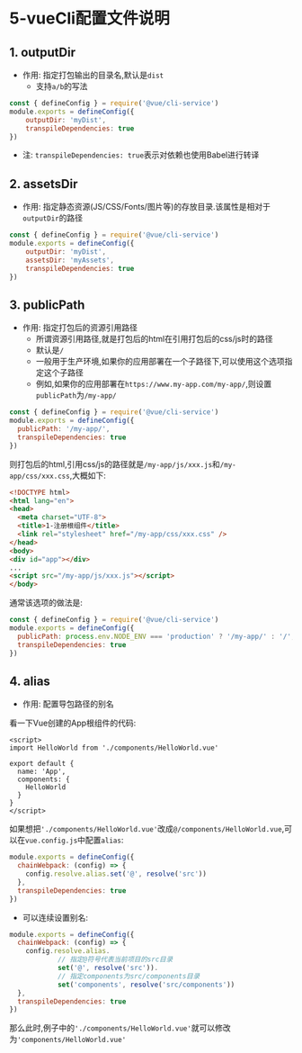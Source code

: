 # 5-vueCli配置文件说明

## 1. outputDir

- 作用: 指定打包输出的目录名,默认是`dist`
  - 支持`a/b`的写法

```javascript
const { defineConfig } = require('@vue/cli-service')
module.exports = defineConfig({
    outputDir: 'myDist',
    transpileDependencies: true
})
```

- 注: `transpileDependencies: true`表示对依赖也使用Babel进行转译

## 2. assetsDir

- 作用: 指定静态资源(JS/CSS/Fonts/图片等)的存放目录.该属性是相对于`outputDir`的路径

```javascript
const { defineConfig } = require('@vue/cli-service')
module.exports = defineConfig({
    outputDir: 'myDist',
    assetsDir: 'myAssets',
    transpileDependencies: true
})
```

## 3. publicPath

- 作用: 指定打包后的资源引用路径
  - 所谓资源引用路径,就是打包后的html在引用打包后的css/js时的路径
  - 默认是`/`
  - 一般用于生产环境,如果你的应用部署在一个子路径下,可以使用这个选项指定这个子路径
  - 例如,如果你的应用部署在`https://www.my-app.com/my-app/`,则设置`publicPath`为`/my-app/`

```javascript
const { defineConfig } = require('@vue/cli-service')
module.exports = defineConfig({
  publicPath: '/my-app/',
  transpileDependencies: true
})
```

则打包后的html,引用css/js的路径就是`/my-app/js/xxx.js`和`/my-app/css/xxx.css`,大概如下:

```html
<!DOCTYPE html>
<html lang="en">
<head>
  <meta charset="UTF-8">
  <title>1-注册根组件</title>
  <link rel="stylesheet" href="/my-app/css/xxx.css" />
</head>
<body>
<div id="app"></div>
...
<script src="/my-app/js/xxx.js"></script>
</body>
```

通常该选项的做法是:

```javascript
const { defineConfig } = require('@vue/cli-service')
module.exports = defineConfig({
  publicPath: process.env.NODE_ENV === 'production' ? '/my-app/' : '/',
  transpileDependencies: true
})
```

## 4. alias

- 作用: 配置导包路径的别名

看一下Vue创建的App根组件的代码:

```vue
<script>
import HelloWorld from './components/HelloWorld.vue'

export default {
  name: 'App',
  components: {
    HelloWorld
  }
}
</script>
```

如果想把`'./components/HelloWorld.vue'`改成`@/components/HelloWorld.vue`,可以在`vue.config.js`中配置`alias`:

```javascript
module.exports = defineConfig({
  chainWebpack: (config) => {
    config.resolve.alias.set('@', resolve('src'))
  },
  transpileDependencies: true
})
```

- 可以连续设置别名:

```javascript
module.exports = defineConfig({
  chainWebpack: (config) => {
    config.resolve.alias.
            // 指定@符号代表当前项目的src目录
            set('@', resolve('src')).
            // 指定components为src/components目录 
            set('components', resolve('src/components'))
  },
  transpileDependencies: true
})
```

那么此时,例子中的`'./components/HelloWorld.vue'`就可以修改为`'components/HelloWorld.vue'`